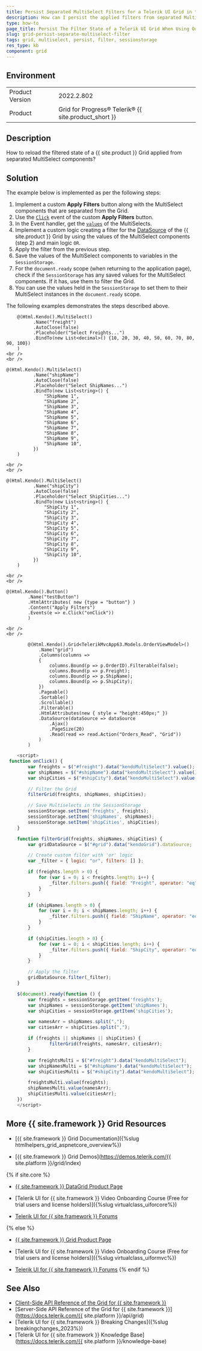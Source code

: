 ```yaml
---
title: Persist Separated MultiSelect Filters for a Telerik UI Grid in the SessionStorage
description: How can I persist the applied filters from separated MultiSelects to a {{ site.product }} Grid? Find the solution in the {{ site.product }} Knowledge Base.
type: how-to
page_title: Persist The Filter State of a Telerik UI Grid When Using Outside Placed MultiSelects
slug: grid-persist-separate-multiselect-filter
tags: grid, multiselect, persist, filter, sessionstorage
res_type: kb
component: grid
---
```


## Environment

<table>
	<tbody>
		<tr>
			<td>Product Version</td>
			<td>2022.2.802</td>
		</tr>
		<tr>
			<td>Product</td>
			<td>Grid for Progress® Telerik® {{ site.product_short }}</td>
		</tr>
	</tbody>
</table>

## Description

How to reload the filtered state of a {{ site.product }} Grid applied from separated MultiSelect components?

## Solution

The example below is implemented as per the following steps:

1. Implement a custom **Apply Filters** button along with the MultiSelect components that are separated from the Grid.
1. Use the [`Click`](https://docs.telerik.com/kendo-ui/api/javascript/ui/button/events/click) event of the custom **Apply Filters** button.
1. In the Event handler, get the [`values`](https://docs.telerik.com/kendo-ui/api/javascript/ui/multiselect/methods/value) of the MultiSelects.
1. Implement a custom logic creating a filter for the [DataSource](https://docs.telerik.com/kendo-ui/api/javascript/ui/grid/configuration/datasource) of the {{ site.product }} Grid by using the values of the MultiSelect components (step 2) and main logic `OR`.
1. Apply the filter from the previous step.
1. Save the values of the MultiSelect components to variables in the `SessionStorage`.
1. For the `document.ready` scope (when returning to the application page), check if the `SessionStorage` has any saved values for the MultiSelect components. If it has, use them to filter the Grid.
1. You can use the values held in the `SessionStorage` to set them to their MultiSelect instances in the `document.ready` scope.

The following examples demonstrates the steps described above.

```Index.cshtml
    @(Html.Kendo().MultiSelect()
          .Name("freight")
          .AutoClose(false)
          .Placeholder("Select Freights...")
          .BindTo(new List<decimal>() {10, 20, 30, 40, 50, 60, 70, 80, 90, 100})
    )
<br />
<br />

@(Html.Kendo().MultiSelect()
          .Name("shipName")
          .AutoClose(false)
          .Placeholder("Select ShipNames...")
          .BindTo(new List<string>() {
              "ShipName 1",
              "ShipName 2",
              "ShipName 3",
              "ShipName 4",
              "ShipName 5",
              "ShipName 6",
              "ShipName 7",
              "ShipName 8",
              "ShipName 9",
              "ShipName 10",
          })
    )

<br />
<br />

@(Html.Kendo().MultiSelect()
          .Name("shipCity")
          .AutoClose(false)
          .Placeholder("Select ShipCities...")
          .BindTo(new List<string>() {
              "ShipCity 1",
              "ShipCity 2",
              "ShipCity 3",
              "ShipCity 4",
              "ShipCity 5",
              "ShipCity 6",
              "ShipCity 7",
              "ShipCity 8",
              "ShipCity 9",
              "ShipCity 10",
          })
    )

<br />
<br />

@(Html.Kendo().Button()
        .Name("testButton")
        .HtmlAttributes( new {type = "button"} )
        .Content("Apply Filters")
        .Events(e => e.Click("onClick"))
        )

<br />
<br />

        @(Html.Kendo().Grid<TelerikMvcApp63.Models.OrderViewModel>()
            .Name("grid")
            .Columns(columns =>
            {
                columns.Bound(p => p.OrderID).Filterable(false);
                columns.Bound(p => p.Freight);
                columns.Bound(p => p.ShipName);
                columns.Bound(p => p.ShipCity);
            })
            .Pageable()
            .Sortable()
            .Scrollable()
            .Filterable()
            .HtmlAttributes(new { style = "height:450px;" })
            .DataSource(dataSource => dataSource
                .Ajax()
                .PageSize(20)
                .Read(read => read.Action("Orders_Read", "Grid"))
            )
        )
```
```JavaScript
    <script>
 function onClick() {
        var freights = $("#freight").data("kendoMultiSelect").value();
        var shipNames = $("#shipName").data("kendoMultiSelect").value();
        var shipCities = $("#shipCity").data("kendoMultiSelect").value();

        // Filter the Grid
        filterGrid(freights, shipNames, shipCities);

        // Save Multiselects in the SessionStorage
        sessionStorage.setItem('freights', freights);
        sessionStorage.setItem('shipNames', shipNames);
        sessionStorage.setItem('shipCities', shipCities);
    }

    function filterGrid(freights, shipNames, shipCities) {
        var gridDataSource = $("#grid").data("kendoGrid").dataSource;

        // Create custom filter with 'or' logic
        var _filter = { logic: "or", filters: [] };

        if (freights.length > 0) {
            for (var i = 0; i < freights.length; i++) {
                _filter.filters.push({ field: "Freight", operator: "eq", value: freights[i] });
            }
        }

        if (shipNames.length > 0) {
            for (var i = 0; i < shipNames.length; i++) {
                _filter.filters.push({ field: "ShipName", operator: "eq", value: shipNames[i] });
            }
        }

        if (shipCities.length > 0) {
            for (var i = 0; i < shipCities.length; i++) {
                _filter.filters.push({ field: "ShipCity", operator: "eq", value: shipCities[i] });
            }
        }

        // Apply the filter
        gridDataSource.filter(_filter);
    }

    $(document).ready(function () {
        var freights = sessionStorage.getItem('freights');
        var shipNames = sessionStorage.getItem('shipNames');
        var shipCities = sessionStorage.getItem('shipCities');

        var namesArr = shipNames.split(",");
        var citiesArr = shipCities.split(",");

        if (freights || shipNames || shipCities) {
                filterGrid(freights, namesArr, citiesArr);
        }

        var freightsMulti = $("#freight").data("kendoMultiSelect");
        var shipNamesMulti = $("#shipName").data("kendoMultiSelect");
        var shipCitiesMulti = $("#shipCity").data("kendoMultiSelect");

        freightsMulti.value(freights);
        shipNamesMulti.value(namesArr);
        shipCitiesMulti.value(citiesArr);
    })
    </script>
```

## More {{ site.framework }} Grid Resources

* [{{ site.framework }} Grid Documentation]({%slug htmlhelpers_grid_aspnetcore_overview%})

* [{{ site.framework }} Grid Demos](https://demos.telerik.com/{{ site.platform }}/grid/index)

{% if site.core %}
* [{{ site.framework }} DataGrid Product Page](https://www.telerik.com/aspnet-core-ui/grid)

* [Telerik UI for {{ site.framework }} Video Onboarding Course (Free for trial users and license holders)]({%slug virtualclass_uiforcore%})

* [Telerik UI for {{ site.framework }} Forums](https://www.telerik.com/forums/aspnet-core-ui)

{% else %}
* [{{ site.framework }} Grid Product Page](https://www.telerik.com/aspnet-mvc/grid)

* [Telerik UI for {{ site.framework }} Video Onboarding Course (Free for trial users and license holders)]({%slug virtualclass_uiformvc%})

* [Telerik UI for {{ site.framework }} Forums](https://www.telerik.com/forums/aspnet-mvc)
{% endif %}

## See Also

* [Client-Side API Reference of the Grid for {{ site.framework }}](https://docs.telerik.com/kendo-ui/api/javascript/ui/grid)
* [Server-Side API Reference of the Grid for {{ site.framework }}](https://docs.telerik.com/{{ site.platform }}/api/grid)
* [Telerik UI for {{ site.framework }} Breaking Changes]({%slug breakingchanges_2023%})
* [Telerik UI for {{ site.framework }} Knowledge Base](https://docs.telerik.com/{{ site.platform }}/knowledge-base)
